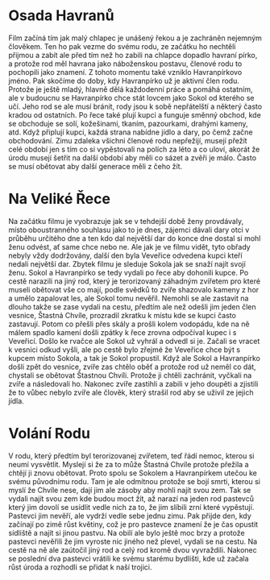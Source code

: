 # Osada Havranů

Film začíná tím jak malý chlapec je unášený řekou a je zachráněn nejemným člověkem. Ten ho pak vezme do svému rodu, ze začátku ho nechtěli přijmou a zabít ale před tím než ho zabili na chlapce dopadlo havraní pírko, a protože rod měl havrana jako náboženskou postavu, členové rodu to pochopili jako znamení. Z tohoto momentu také vzniklo Havranpírkovo jméno.
Pak skočíme do doby, kdy Havranpírko už je aktivní člen rodu. Protože je ještě mladý, hlavně dělá každodenní práce a pomáhá ostatním, ale v budoucnu se Havranpírko chce stát lovcem jako Sokol od kterého se učí.
Jeho rod se ale musí bránit, rody jsou k sobě nepřátelští a některý často kradou od ostatních.
Po řece také plují kupci a funguje směnný obchod, kde se obchoduje se solí, kožešinami, tkaním, pazourkami, drahými kameny, atd. Když připlují kupci, každá strana nabídne jídlo a dary, po čemž začne obchodování.
Zimu zdaleka všichni členové rodu nepřežijí, musejí přežít celé období jen s tím co si vypěstovali na polích za léto a co uloví, akorát že úrodu musejí šetřit na další období aby měli co sázet a zvěři je málo. Často se musí obětovat aby další generace měli z čeho žít.

# Na Veliké Řece

Na začátku filmu je vyobrazuje jak se v tehdejší době ženy provdávaly, místo oboustranného souhlasu jako to je dnes, zájemci dávali dary otci v průběhu určitého dne a ten kdo dal největší dar do konce dne dostal si mohl ženu odvést, ať same chce nebo ne.
Ale jak je ve filmu vidět, tyto obřady nebyly vždy dodržovány, další den byla Veveřice odvedena kupci kteří nedali největší dar. Zbytek filmu je sleduje Sokola jak se snaží najít svojí ženu.
Sokol a Havranpírko se tedy vydali po řece aby dohonili kupce.
Po cestě narazili na jiný rod, který je terorizovaný záhadným zvířetem pro které museli obětovat vše co mají, podle svědků to zvíře shazovalo kameny z hor a umělo zapalovat les, ale Sokol tomu nevěřil. 
Nemohli se ale zastavit na dlouho takže se zase vydali na cestu, předtím ale než odešli jim jeden člen vesnice, Štastná Chvíle, prozradil zkratku k místu kde se kupci často zastavují.
Potom co přešli přes skály a prošli kolem vodopádu, kde na ně málem spadlo kamení došli zpátky k řece zrovna odpočíval kupec i s Veveřicí. Došlo ke rvačce ale Sokol už vyhrál a odvedl si je.
Začali se vracet k vesnici odkud vyšli, ale po cestě bylo zřejmé že Veveřice chce být s kupcem místo Sokola, a tak je Sokol propustil.
Když ale Sokol a Havranpírko došli zpět do vesnice, zvíře zas chtělo oběť a protože rod už neměl co dát, chystali se obětovat Štastnou Chvíli. Protože ji chtěli zachránit, vyčkali na zvíře a následovali ho.
Nakonec zvíře zastihli a zabili v jeho doupěti a zjistili že to vůbec nebylo zvíře ale člověk, který strašil rod aby se uživil ze jejich jídla.

# Volání Rodu

V rodu, který předtím byl terorizovanej zvířetem, teď řádí nemoc, kterou si neumí vysvětlit. Myslejí si že za to může Štastná Chvíle protože přežila a chtějí ji znovu obětovat. Proto spolu se Sokolem a Havranpírkem utečou ke svému původnímu rodu. Tam je ale odmítnou protože se bojí smrti, kterou si myslí že Chvíle nese, dají jim ale zásoby aby mohli najít svou zem.
Tak se vydali najít svou zem kde budou moct žít, až narazí na jeden rod pastevců který jim dovolí se usídlit vedle nich za to, že jim slíbili zrní které vypěstují.
Pastevci jim nevěří, ale vydrží vedle sebe jednu zimu.
Pak přijde den, kdy začínají po zimě růst květiny, což je pro pastevce znamení že je čas opustit sídliště a najít si jinou pastvu.
Na obilí ale bylo ještě moc brzy a protože pastevci nevěřili že jim vyroste nic jiného než plevel, vydali se na cestu.
Na cestě na ně ale zaútočil jiný rod a celý rod kromě dvou vyvraždili. Nakonec se poslední dva pastevci vrátili ke svému starému bydlišti, kde už začala růst úroda a rozhodli se přidat k naší trojici.